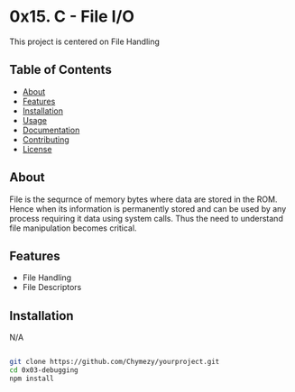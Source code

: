 # 0x15. C - File I/O

This project is centered on File Handling

## Table of Contents

- [About](#about)
- [Features](#features)
- [Installation](#installation)
- [Usage](#usage)
- [Documentation](#documentation)
- [Contributing](#contributing)
- [License](#license)

## About

 File is the sequrnce of memory bytes where data are stored in the ROM. Hence when its information is permanently stored and can be used by any process requiring it data using system calls. Thus the need to understand file manipulation becomes critical.

## Features

- File Handling
- File Descriptors 

## Installation

N/A

```bash

git clone https://github.com/Chymezy/yourproject.git
cd 0x03-debugging
npm install


